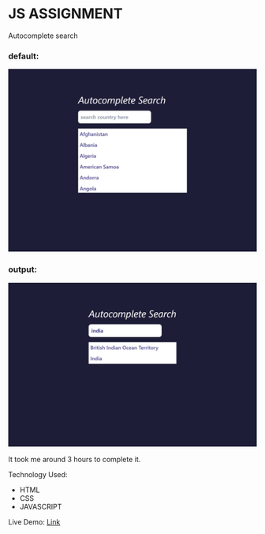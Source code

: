 # JS ASSIGNMENT

Autocomplete search

### default:

![default](./default.png)

### output:

![output](./output.png)

It took me around 3 hours to complete it.

Technology Used:

- HTML
- CSS
- JAVASCRIPT

Live Demo: [Link](https://autocomplete-search.netlify.app/)
